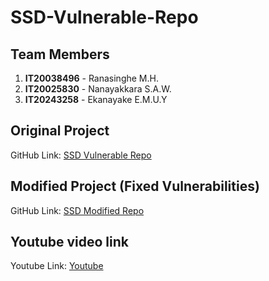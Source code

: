 # SSD-Vulnerable-Repo

## Team Members
1. **IT20038496** - Ranasinghe M.H.
2. **IT20025830** - Nanayakkara S.A.W.
3. **IT20243258** - Ekanayake E.M.U.Y

## Original Project
GitHub Link: [SSD Vulnerable Repo](https://github.com/methmiranasinghe/SSD-Vulnerable-Repo)

## Modified Project (Fixed Vulnerabilities)
GitHub Link: [SSD Modified Repo](https://github.com/methmiranasinghe/SSD)

## Youtube video link
Youtube Link: [Youtube](https://www.youtube.com/watch?v=dqhV_tLWOwQ)



